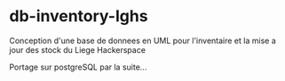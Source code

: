 # db-inventory-lghs

Conception d'une base de donnees en UML pour l'inventaire et la mise a jour des stock du Liege Hackerspace

Portage sur postgreSQL par la suite...
